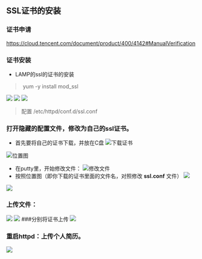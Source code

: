 ## SSL证书的安装
### 证书申请
[<u>https://cloud.tencent.com/document/product/400/4142#ManualVerification</u>](#ManualVerification)
### 证书安装
- LAMP的ssl的证书的安装
>  yum -y install mod_ssl 

![](https://upload-images.jianshu.io/upload_images/7563229-cefaf2632cebcdd1.png?imageMogr2/auto-orient/strip%7CimageView2/2/w/1240)
![](https://upload-images.jianshu.io/upload_images/7563229-08645aa7a76cb6ef.png?imageMogr2/auto-orient/strip%7CimageView2/2/w/1240)
![](https://upload-images.jianshu.io/upload_images/7563229-27451cffd9d21032.png?imageMogr2/auto-orient/strip%7CimageView2/2/w/1240)
> 配置 /etc/httpd/conf.d/ssl.conf
### 打开隐藏的配置文件，修改为自己的ssl证书。
- 首先要将自己的证书下载，并放在C盘
![下载证书](https://upload-images.jianshu.io/upload_images/7563229-bf853658186c24c7.png?imageMogr2/auto-orient/strip%7CimageView2/2/w/1240)

![位置图](https://upload-images.jianshu.io/upload_images/7563229-7a206e2c182ea3a5.png?imageMogr2/auto-orient/strip%7CimageView2/2/w/1240)
- 在putty里，开始修改文件：
![修改文件](https://upload-images.jianshu.io/upload_images/7563229-9d4d919f25a26f0d.png?imageMogr2/auto-orient/strip%7CimageView2/2/w/1240)
- 按照位置图（即你下载的证书里面的文件名，对照修改  **ssl.conf**  文件）
![](https://upload-images.jianshu.io/upload_images/7563229-d7cf5526e18dd7a8.png?imageMogr2/auto-orient/strip%7CimageView2/2/w/1240)

![](https://upload-images.jianshu.io/upload_images/7563229-a5c834bd42f6f5d1.png?imageMogr2/auto-orient/strip%7CimageView2/2/w/1240)
### 上传文件：
![](https://upload-images.jianshu.io/upload_images/7563229-8e11072c576b9c6a.png?imageMogr2/auto-orient/strip%7CimageView2/2/w/1240)
![](https://upload-images.jianshu.io/upload_images/7563229-926ea3e2c469fba2.png?imageMogr2/auto-orient/strip%7CimageView2/2/w/1240)
###分别将证书上传
![](https://upload-images.jianshu.io/upload_images/7563229-5dde206b86f76081.png?imageMogr2/auto-orient/strip%7CimageView2/2/w/1240)
### 重启httpd：上传个人简历。
![](https://upload-images.jianshu.io/upload_images/7563229-520bf20908d1d806.png?imageMogr2/auto-orient/strip%7CimageView2/2/w/1240)
